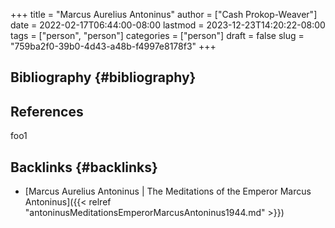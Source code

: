 +++
title = "Marcus Aurelius Antoninus"
author = ["Cash Prokop-Weaver"]
date = 2022-02-17T06:44:00-08:00
lastmod = 2023-12-23T14:20:22-08:00
tags = ["person", "person"]
categories = ["person"]
draft = false
slug = "759ba2f0-39b0-4d43-a48b-f4997e8178f3"
+++

## Bibliography {#bibliography}

## References

<style>.csl-entry{text-indent: -1.5em; margin-left: 1.5em;}</style><div class="csl-bib-body">
</div>

foo1


## Backlinks {#backlinks}

-   [Marcus Aurelius Antoninus | The Meditations of the Emperor Marcus Antoninus]({{< relref "antoninusMeditationsEmperorMarcusAntoninus1944.md" >}})
